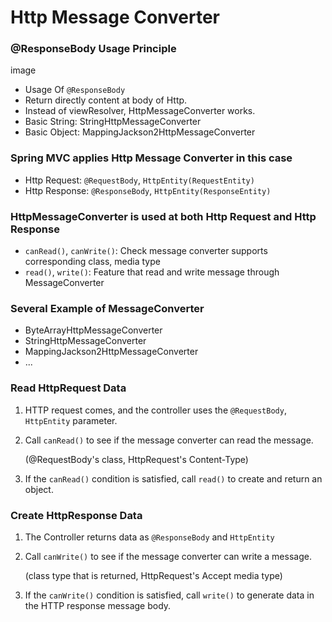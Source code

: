 # Http Message Converter
### @ResponseBody Usage Principle
image

- Usage Of `@ResponseBody`
- Return directly content at body of Http.
- Instead of viewResolver, HttpMessageConverter works.
- Basic String: StringHttpMessageConverter
- Basic Object: MappingJackson2HttpMessageConverter

### Spring MVC applies Http Message Converter in this case
- Http Request: `@RequestBody`, `HttpEntity(RequestEntity)`
- Http Response: `@ResponseBody`, `HttpEntity(ResponseEntity)`

### HttpMessageConverter is used at both Http Request and Http Response
- `canRead()`, `canWrite()`: Check message converter supports corresponding class, media type
- `read()`, `write()`: Feature that read and write message through MessageConverter

### Several Example of MessageConverter
- ByteArrayHttpMessageConverter
- StringHttpMessageConverter
- MappingJackson2HttpMessageConverter
- ...

### Read HttpRequest Data
1. HTTP request comes, and the controller uses the `@RequestBody`, `HttpEntity` parameter.
2. Call `canRead()` to see if the message converter can read the message.

   (@RequestBody's class, HttpRequest's Content-Type)
3. If the `canRead()` condition is satisfied, call `read()` to create and return an object.

### Create HttpResponse Data
1. The Controller returns data as `@ResponseBody` and `HttpEntity`
2. Call `canWrite()` to see if the message converter can write a message.

   (class type that is returned, HttpRequest's Accept media type)
3. If the `canWrite()` condition is satisfied, call `write()` to generate data in the HTTP response message body.